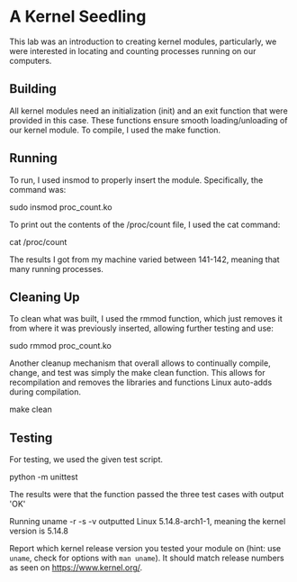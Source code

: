 # A Kernel Seedling
This lab was an introduction to creating kernel modules, particularly, we were interested in locating and counting processes running on our computers. 

## Building
All kernel modules need an initialization (init) and an exit function that were provided in this case. These functions ensure smooth loading/unloading of our kernel module. To compile, I used the make function. 

## Running
To run, I used insmod to properly insert the module. Specifically, the command was:

sudo insmod proc_count.ko

To print out the contents of the /proc/count file, I used the cat command:

cat /proc/count

The results I got from my machine varied between 141-142, meaning that many running processes. 


## Cleaning Up
To clean what was built, I used the rmmod function, which just removes it from where it was previously inserted, allowing further testing and use: 

sudo rmmod proc_count.ko

Another cleanup mechanism that overall allows to continually compile, change, and test was simply the make clean function. This allows for recompilation and removes the libraries and functions Linux auto-adds during compilation.

make clean

## Testing
For testing, we used the given test script. 

python -m unittest

The results were that the function passed the three test cases with output 'OK'

Running uname -r -s -v outputted Linux 5.14.8-arch1-1, meaning the kernel version is 5.14.8

Report which kernel release version you tested your module on
(hint: use `uname`, check for options with `man uname`).
It should match release numbers as seen on https://www.kernel.org/.

